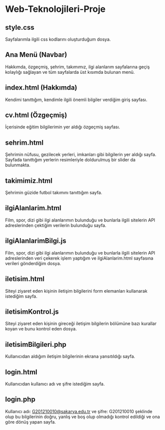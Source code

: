 # Web-Teknolojileri-Proje

## style.css
Sayfalarımla ilgili css kodlarını oluşturduğum dosya.
## Ana Menü (Navbar)
Hakkımda, özgeçmiş, şehrim, takımımız, ilgi alanlarım sayfalarına geçiş kolaylığı sağlayan ve tüm sayfalarda üst kısımda bulunan menü.
## index.html (Hakkımda)
Kendimi tanıttığım, kendimle ilgili önemli bilgiler verdiğim giriş sayfası.
## cv.html (Özgeçmiş)
İçerisinde eğitim bilgilerimin yer aldığı özgeçmiş sayfası.
## sehrim.html
Şehrimin nüfusu, gezilecek yerleri, imkanları gibi bilgilerin yer aldığı sayfa. Sayfada tanıttığım yerlerin resimleriyle doldurulmuş  bir slider da bulunmakta.
## takimimiz.html
Şehrimin güzide futbol takımını tanıttığım sayfa. 
## ilgiAlanlarim.html
Film, spor, dizi gibi ilgi alanlarımın bulunduğu ve bunlarla ilgili sitelerin API adreslerinden çektiğim verilerin bulunduğu sayfa.
## ilgiAlanlarimBilgi.js
Film, spor, dizi gibi ilgi alanlarımın bulunduğu ve bunlarla ilgili sitelerin API adreslerinden veri çekerek işlem yaptığım ve ilgiAlanlarim.html sayfasına verileri gönderdiğim dosya.
## iletisim.html
Siteyi ziyaret eden kişinin iletişim bilgilerini form elemanları kullanarak istediğim sayfa.
## iletisimKontrol.js
Siteyi ziyaret eden kişinin gireceği iletişim bilgilerin bölümüne bazı kurallar koyan ve bunu kontrol eden dosya.
## iletisimBilgileri.php
Kullanıcıdan aldığım iletişim bilgilerinin ekrana yansıtıldığı sayfa.
## login.html
Kullanıcıdan kullanıcı adı ve şifre istediğim sayfa.
## login.php
Kullanıcı adı: G201210010@sakarya.edu.tr ve şifre: G201210010   şeklinde olup bu bilgilerinin doğru, yanlış ve boş olup olmadığı kontrol edildiği ve ona göre dönüş yapan sayfa.
